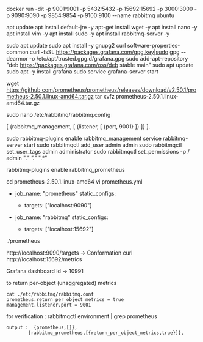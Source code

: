 docker run -dit -p 9001:9001 -p 5432:5432 -p 15692:15692 -p 3000:3000 -p 9090:9090 -p 9854:9854 -p 9100:9100 --name rabbitmq ubuntu

apt update
apt install default-jre -y
apt-get install wget -y
apt install nano -y
apt install vim -y
apt install sudo -y
apt install rabbitmq-server -y


sudo apt update
sudo apt install -y gnupg2 curl software-properties-common
curl -fsSL https://packages.grafana.com/gpg.key|sudo gpg --dearmor -o /etc/apt/trusted.gpg.d/grafana.gpg
sudo add-apt-repository "deb https://packages.grafana.com/oss/deb stable main"
sudo apt update
sudo apt -y install grafana
sudo service grafana-server start


wget https://github.com/prometheus/prometheus/releases/download/v2.50.1/prometheus-2.50.1.linux-amd64.tar.gz
tar xvfz prometheus-2.50.1.linux-amd64.tar.gz


sudo nano /etc/rabbitmq/rabbitmq.config

[
    {rabbitmq_management, [
        {listener, [
            {port, 9001}
        ]}
    ]}
].


sudo rabbitmq-plugins enable rabbitmq_management
service rabbitmq-server start
sudo rabbitmqctl add_user admin admin
sudo rabbitmqctl set_user_tags admin administrator
sudo rabbitmqctl set_permissions -p / admin ".*" ".*" ".*"


rabbitmq-plugins enable rabbitmq_prometheus


cd prometheus-2.50.1.linux-amd64
vi prometheus.yml

  - job_name: "prometheus"
    static_configs:
      - targets: ["localhost:9090"]

  - job_name: "rabbitmq"
    static_configs:
      - targets: ["localhost:15692"]
    
          
./prometheus


http://localhost:9090/targets -> Conformation
curl http://localhost:15692/metrics



Grafana dashboard id -> 10991


to return per-object (unaggregated) metrics 

    cat ./etc/rabbitmq/rabbitmq.conf
    prometheus.return_per_object_metrics = true
    management.listener.port = 9001



for verification : rabbitmqctl environment | grep prometheus


    output :  {prometheus,[]},
            {rabbitmq_prometheus,[{return_per_object_metrics,true}]},